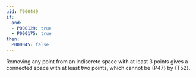 ```yaml
---
uid: T000449
if:
  and:
  - P000129: true
  - P000175: true
then:
  P000045: false
---
```


Removing any point from an indiscrete space with at least 3 points gives a connected space with at least two points, which cannot be {P47} by {T52}.
